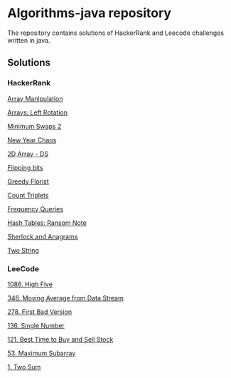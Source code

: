 # Algorithms-java repository

The repository contains solutions of HackerRank and Leecode challenges
written in java.

## Solutions

### HackerRank

[Array Manipulation](src/test/java/hackerrank/arrays/CrushTest.java)

[Arrays: Left Rotation](src/test/java/hackerrank/arrays/LeftRotationTest.java)

[Minimum Swaps 2](src/test/java/hackerrank/arrays/MinimumSwaps2Test.java)

[New Year Chaos](src/test/java/hackerrank/arrays/NewYearChaosTest.java)

[2D Array - DS](src/test/java/hackerrank/arrays/TwoDArrayTest.java)

[Flipping bits](src/test/java/hackerrank/flippingBits/FlippingBitsTest.java)

[Greedy Florist](src/test/java/hackerrank/greedyAlgorithms/GreedyFloristTest.java)

[Count Triplets](src/test/java/hackerrank/hashMaps/CountTripletsTest.java)

[Frequency Queries](src/test/java/hackerrank/hashMaps/FrequencyQueriesTest.java)

[Hash Tables: Ransom Note](src/test/java/hackerrank/hashMaps/RansomNoteTest.java)

[Sherlock and Anagrams](https://www.hackerrank.com/challenges/sherlock-and-anagrams/problem)

[Two String](src/test/java/hackerrank/hashMaps/TwoStringsTest.java)

### LeeCode

[1086. High Five](src/test/java/leecode/HighFiveTest.java)

[346. Moving Average from Data Stream](src/test/java/leecode/MovingAverageDataStreamTest.java)

[278. First Bad Version](src/test/java/leecode/FirstBadVersionTest.java)

[136. Single Number](src/test/java/leecode/SingleNumberTest.java)

[121. Best Time to Buy and Sell Stock](src/test/java/leecode/BestTimeToBuyAndSellStockTest.java)

[53. Maximum Subarray](src/test/java/leecode/MaximumSubarrayTest.java)

[1. Two Sum](src/test/java/leecode/TwoSumTest.java)